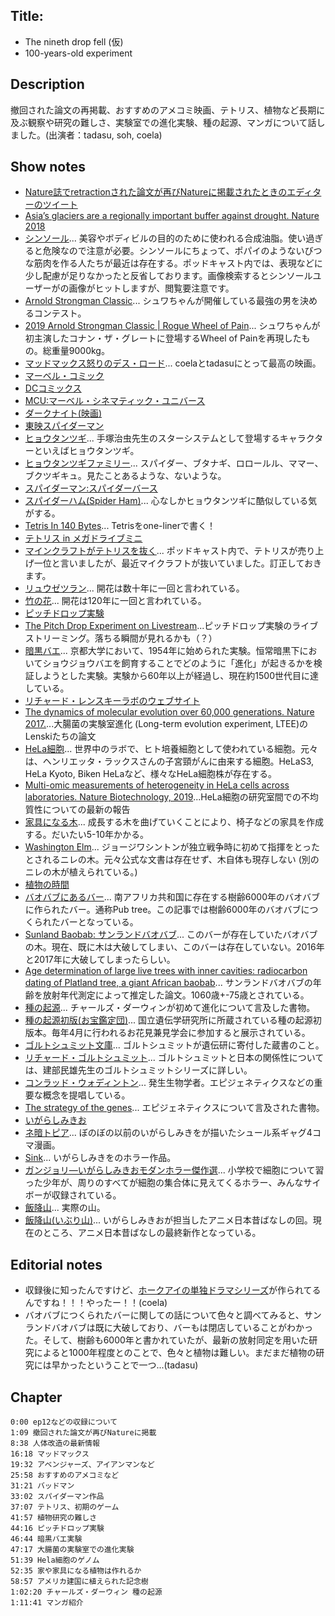 ## Title: 
- The nineth drop fell (仮)
- 100-years-old experiment
## Description
撤回された論文の再掲載、おすすめのアメコミ映画、テトリス、植物など長期に及ぶ観察や研究の難しさ、実験室での進化実験、種の起源、マンガについて話しました。(出演者：tadasu, soh, coela)

## Show notes
- [Nature誌でretractionされた論文が再びNatureに掲載されたときのエディターのツイート](https://twitter.com/MWClimateSci/status/1133790007519522819)
- [Asia’s glaciers are a regionally important buffer against drought. Nature 2018](https://www.nature.com/articles/nature22062)
- [シンソール](https://ja.wikipedia.org/wiki/%E3%82%B7%E3%83%B3%E3%82%BD%E3%83%BC%E3%83%AB)... 美容やボディビルの目的のために使われる合成油脂。使い過ぎると危険なので注意が必要。シンソールにちょって、ポパイのようないびつな筋肉を作る人たちが最近は存在する。ポッドキャスト内では、表現などに少し配慮が足りなかったと反省しております。画像検索するとシンソールユーザーがの画像がヒットしますが、閲覧要注意です。
- [Arnold Strongman Classic](https://www.arnoldsportsfestival.com/sports-and-events/strength-sports/arnold-strongman-classic/)... シュワちゃんが開催している最強の男を決めるコンテスト。
- [2019 Arnold Strongman Classic | Rogue Wheel of Pain](https://www.youtube.com/watch?v=0yF-74QBdMo)... シュワちゃんが初主演したコナン・ザ・グレートに登場するWheel of Painを再現したもの。総重量9000kg。 
- [マッドマックス怒りのデス・ロード](https://ja.wikipedia.org/wiki/%E3%83%9E%E3%83%83%E3%83%89%E3%83%9E%E3%83%83%E3%82%AF%E3%82%B9_%E6%80%92%E3%82%8A%E3%81%AE%E3%83%87%E3%82%B9%E3%83%BB%E3%83%AD%E3%83%BC%E3%83%89)... coelaとtadasuにとって最高の映画。
- [マーベル・コミック](https://ja.wikipedia.org/wiki/%E3%83%9E%E3%83%BC%E3%83%99%E3%83%AB%E3%83%BB%E3%82%B3%E3%83%9F%E3%83%83%E3%82%AF)
- [DCコミックス](https://ja.wikipedia.org/wiki/DC%E3%82%B3%E3%83%9F%E3%83%83%E3%82%AF%E3%82%B9)
- [MCU:マーベル・シネマティック・ユニバース](https://ja.wikipedia.org/wiki/%E3%83%9E%E3%83%BC%E3%83%99%E3%83%AB%E3%83%BB%E3%82%B7%E3%83%8D%E3%83%9E%E3%83%86%E3%82%A3%E3%83%83%E3%82%AF%E3%83%BB%E3%83%A6%E3%83%8B%E3%83%90%E3%83%BC%E3%82%B9)
- [ダークナイト(映画)](https://www.amazon.co.jp/dp/B001CUUMGE)
- [東映スパイダーマン](https://ja.wikipedia.org/wiki/%E3%82%B9%E3%83%91%E3%82%A4%E3%83%80%E3%83%BC%E3%83%9E%E3%83%B3_(%E6%9D%B1%E6%98%A0))
- [ヒョウタンツギ](https://ja.wikipedia.org/wiki/%E3%83%92%E3%83%A7%E3%82%A6%E3%82%BF%E3%83%B3%E3%83%84%E3%82%AE)... 手塚治虫先生のスターシステムとして登場するキャラクターといえばヒョウタンツギ。
- [ヒョウタンツギファミリー](http://www.scn-net.ne.jp/~yato/hyoutan/other/other.htm)... スパイダー、ブタナギ、ロロールル、ママー、ブクツギキュ。見たことあるような、ないような。
- [スパイダーマン:スパイダーバース](https://ja.wikipedia.org/wiki/%E3%82%B9%E3%83%91%E3%82%A4%E3%83%80%E3%83%BC%E3%83%9E%E3%83%B3:_%E3%82%B9%E3%83%91%E3%82%A4%E3%83%80%E3%83%BC%E3%83%90%E3%83%BC%E3%82%B9)
- [スパイダーハム(Spider Ham)](https://en.wikipedia.org/wiki/Spider-Ham)... 心なしかヒョウタンツギに酷似している気がする。
- [Tetris In 140 Bytes](https://developers.slashdot.org/story/12/02/19/1351213/tetris-in-140-bytes)... Tetrisをone-linerで書く！
- [テトリス in メガドライブミニ](https://game.watch.impress.co.jp/docs/news/1188382.html)
- [マインクラフトがテトリスを抜く](https://www.techspot.com/news/80187-minecraft-may-have-passed-tetris-best-selling-game.html)... ポッドキャスト内で、テトリスが売り上げ一位と言いましたが、最近マイクラフトが抜いていました。訂正しておきます。
- [リュウゼツラン](https://ja.wikipedia.org/wiki/%E3%83%AA%E3%83%A5%E3%82%A6%E3%82%BC%E3%83%84%E3%83%A9%E3%83%B3%E5%B1%9E)... 開花は数十年に一回と言われている。
- [竹の花](https://tenki.jp/suppl/usagida/2017/05/16/22741.html)... 開花は120年に一回と言われている。
- [ピッチドロップ実験](https://ja.wikipedia.org/wiki/%E3%83%94%E3%83%83%E3%83%81%E3%83%89%E3%83%AD%E3%83%83%E3%83%97%E5%AE%9F%E9%A8%93)
- [The Pitch Drop Experiment on Livestream](https://livestream.com/accounts/4931571/events/5369913/videos/127412432)...ピッチドロップ実験のライブストリーミング。落ちる瞬間が見れるかも（？）
- [暗黒バエ](https://ja.wikipedia.org/wiki/%E6%9A%97%E9%BB%92%E3%83%90%E3%82%A8)... 京都大学において、1954年に始められた実験。恒常暗黒下においてショウジョウバエを飼育することでどのように「進化」が起きるかを検証しようとした実験。実験から60年以上が経過し、現在約1500世代目に達している。
- [リチャード・レンスキーラボのウェブサイト](http://myxo.css.msu.edu/)
- [The dynamics of molecular evolution over 60,000 generations. Nature 2017.](https://www.nature.com/articles/nature24287)...大腸菌の実験室進化 (Long-term evolution experiment, LTEE)のLenskiたちの論文
- [HeLa細胞](https://ja.wikipedia.org/wiki/HeLa%E7%B4%B0%E8%83%9E)... 世界中のラボで、ヒト培養細胞として使われている細胞。元々は、ヘンリエッタ・ラックスさんの子宮頸がんに由来する細胞。HeLaS3, HeLa Kyoto, Biken HeLaなど、様々なHeLa細胞株が存在する。
- [Multi-omic measurements of heterogeneity in HeLa cells across laboratories. Nature Biotechnology, 2019](https://www.nature.com/articles/s41587-019-0037-y)...HeLa細胞の研究室間での不均質性についての最新の報告
- [家具になる木](https://www.epochtimes.jp/2017/01/26599.html)... 成長する木を曲げていくことにより、椅子などの家具を作成する。だいたい5-10年かかる。
- [Washington Elm](https://en.wikipedia.org/wiki/Washington_Elm)... ジョージワシントンが独立戦争時に初めて指揮をとったとされるニレの木。元々公式な文書は存在せず、木自体も現存しない (別のニレの木が植えられている。)
- [植物の時間](https://snk-u.tumblr.com/post/185364708696/%E6%A4%8D%E7%89%A9%E3%81%AE%E6%99%82%E9%96%93)
- [バオバブにあるバー](https://matome.naver.jp/odai/2139348699884464901)... 南アフリカ共和国に存在する樹齢6000年のバオバブに作られたバー。通称Pub tree。この記事では樹齢6000年のバオバブにつくられたバーとなっている。
- [Sunland Baobab: サンランドバオバブ](https://en.wikipedia.org/wiki/Sunland_Baobab)... このバーが存在していたバオバブの木。現在、既に木は大破してしまい、このバーは存在していない。2016年と2017年に大破してしまったらしい。
- [Age determination of large live trees with inner cavities: radiocarbon dating of Platland tree, a giant African baobab](https://link.springer.com/article/10.1007%2Fs13595-011-0107-x)... サンランドバオバブの年齢を放射年代測定によって推定した論文。1060歳+-75歳とされている。
- [種の起源](https://ja.wikipedia.org/wiki/%E7%A8%AE%E3%81%AE%E8%B5%B7%E6%BA%90)... チャールズ・ダーウィンが初めて進化について言及した書物。
- [種の起源初版(お宝鑑定団)](https://www.tv-tokyo.co.jp/kantei/kaiun_db/otakara/20161227/06.html)...  国立遺伝学研究所に所蔵されている種の起源初版本。毎年4月に行われるお花見兼見学会に参加すると展示されている。
- [ゴルトシュミット文庫](https://www.nig.ac.jp/nig/ja/research/seminer-ja?id=268)... ゴルトシュミットが遺伝研に寄付した蔵書のこと。
- [リチャード・ゴルトシュミット](https://kotobank.jp/word/%E3%83%AA%E3%83%81%E3%83%A3%E3%83%BC%E3%83%89%E3%83%BBB.%20%E3%82%B4%E3%83%AB%E3%83%88%E3%82%B7%E3%83%A5%E3%83%9F%E3%83%83%E3%83%88-1622455)... ゴルトシュミットと日本の関係性については、建部民雄先生のゴルトシュミットシリーズに詳しい。
- [コンラッド・ウォディントン](https://kotobank.jp/word/%E3%82%B3%E3%83%B3%E3%83%A9%E3%83%83%E3%83%89%E3%83%BB%E3%83%8F%E3%83%AB%20%E3%82%A6%E3%82%A9%E3%83%87%E3%82%A3%E3%83%B3%E3%83%88%E3%83%B3-1618718)... 発生生物学者。エピジェネティクスなどの重要な概念を提唱している。
- [The strategy of the genes](https://www.amazon.com/Strategy-Genes-C-H-Waddington/dp/1138017310)... エピジェネティクスについて言及された書物。
- [いがらしみきお](https://ja.wikipedia.org/wiki/%E3%81%84%E3%81%8C%E3%82%89%E3%81%97%E3%81%BF%E3%81%8D%E3%81%8A)
- [ネ暗トピア](https://www.amazon.co.jp/dp/B00G36N1W4/)... ぼのぼの以前のいがらしみきをが描いたシュール系ギャグ4コマ漫画。
- [Sink](https://www.amazon.co.jp/dp/B01FHPVC22/)... いがらしみきをのホラー作品。
- [ガンジョリ―いがらしみきおモダンホラー傑作選](https://www.amazon.co.jp/%E3%82%AC%E3%83%B3%E3%82%B8%E3%83%A7%E3%83%AA%E2%80%95%E3%81%84%E3%81%8C%E3%82%89%E3%81%97%E3%81%BF%E3%81%8D%E3%81%8A%E3%83%A2%E3%83%80%E3%83%B3%E3%83%9B%E3%83%A9%E3%83%BC%E5%82%91%E4%BD%9C%E9%81%B8-%E3%83%93%E3%83%83%E3%82%B0%E3%82%B3%E3%83%9F%E3%83%83%E3%82%AF%E3%82%B9%E3%82%B9%E3%83%9A%E3%82%B7%E3%83%A3%E3%83%AB-%E3%81%84%E3%81%8C%E3%82%89%E3%81%97-%E3%81%BF%E3%81%8D%E3%81%8A/dp/4091816657)... 小学校で細胞について習った少年が、周りのすべてが細胞の集合体に見えてくるホラー、みんなサイボーが収録されている。
- [飯降山](https://ja.wikipedia.org/wiki/%E9%A3%AF%E9%99%8D%E5%B1%B1)... 実際の山。
- [飯降山(いぶり山)](https://www.youtube.com/watch?v=VzueLQeGm6E)... いがらしみきおが担当したアニメ日本昔ばなしの回。現在のところ、アニメ日本昔ばなしの最終新作となっている。

## Editorial notes
- 収録後に知ったんですけど、[ホークアイの単独ドラマシリーズ](https://jp.ign.com/hawkeye-1/34712/news/disney)が作られてるんですね！！！やったー！！(coela)
- バオバブにつくられたバーに関しての話について色々と調べてみると、サンランドバオバブは既に大破しており、バーもは閉店していることがわかった。そして、樹齢も6000年と書かれていたが、最新の放射同定を用いた研究によると1000年程度とのことで、色々と植物は難しい。まだまだ植物の研究には早かったということで一つ...(tadasu)
## Chapter
```
0:00 ep12などの収録について
1:09 撤回された論文が再びNatureに掲載
8:38 人体改造の最新情報
16:18 マッドマックス
19:32 アベンジャーズ、アイアンマンなど
25:58 おすすめのアメコミなど
31:21 バッドマン
33:02 スパイダーマン作品
37:07 テトリス、初期のゲーム
41:57 植物研究の難しさ
44:16 ピッチドロップ実験
46:44 暗黒バエ実験
47:17 大腸菌の実験室での進化実験
51:39 Hela細胞のゲノム
52:35 家や家具になる植物は作れるか
58:57 アメリカ建国に植えられた記念樹
1:02:20 チャールズ・ダーウィン 種の起源
1:11:41 マンガ紹介
```

